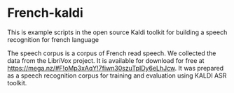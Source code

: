 # French-kaldi
This is example scripts in the open source Kaldi toolkit for building a speech recognition for french language

The speech corpus is a corpus of French read speech. We collected the data from the LibriVox project.
It is  available for download for free at https://mega.nz/#F!oMp3xAqY!7fiwn30szuTpIDy6eLhJcw. 
It was prepared as a speech recognition corpus for training and evaluation using KALDI ASR toolkit.
